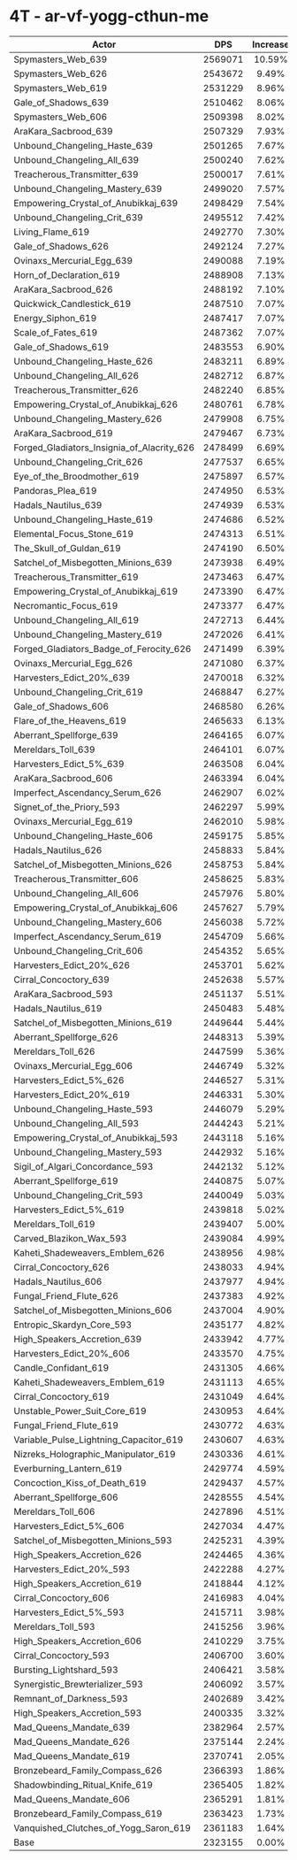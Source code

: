 # 4T - ar-vf-yogg-cthun-me
| Actor | DPS | Increase |
|---|:---:|:---:|
|Spymasters_Web_639|2569071|10.59%|
|Spymasters_Web_626|2543672|9.49%|
|Spymasters_Web_619|2531229|8.96%|
|Gale_of_Shadows_639|2510462|8.06%|
|Spymasters_Web_606|2509398|8.02%|
|AraKara_Sacbrood_639|2507329|7.93%|
|Unbound_Changeling_Haste_639|2501265|7.67%|
|Unbound_Changeling_All_639|2500240|7.62%|
|Treacherous_Transmitter_639|2500017|7.61%|
|Unbound_Changeling_Mastery_639|2499020|7.57%|
|Empowering_Crystal_of_Anubikkaj_639|2498429|7.54%|
|Unbound_Changeling_Crit_639|2495512|7.42%|
|Living_Flame_619|2492770|7.30%|
|Gale_of_Shadows_626|2492124|7.27%|
|Ovinaxs_Mercurial_Egg_639|2490088|7.19%|
|Horn_of_Declaration_619|2488908|7.13%|
|AraKara_Sacbrood_626|2488192|7.10%|
|Quickwick_Candlestick_619|2487510|7.07%|
|Energy_Siphon_619|2487417|7.07%|
|Scale_of_Fates_619|2487362|7.07%|
|Gale_of_Shadows_619|2483553|6.90%|
|Unbound_Changeling_Haste_626|2483211|6.89%|
|Unbound_Changeling_All_626|2482712|6.87%|
|Treacherous_Transmitter_626|2482240|6.85%|
|Empowering_Crystal_of_Anubikkaj_626|2480761|6.78%|
|Unbound_Changeling_Mastery_626|2479908|6.75%|
|AraKara_Sacbrood_619|2479467|6.73%|
|Forged_Gladiators_Insignia_of_Alacrity_626|2478499|6.69%|
|Unbound_Changeling_Crit_626|2477537|6.65%|
|Eye_of_the_Broodmother_619|2475897|6.57%|
|Pandoras_Plea_619|2474950|6.53%|
|Hadals_Nautilus_639|2474939|6.53%|
|Unbound_Changeling_Haste_619|2474686|6.52%|
|Elemental_Focus_Stone_619|2474313|6.51%|
|The_Skull_of_Guldan_619|2474190|6.50%|
|Satchel_of_Misbegotten_Minions_639|2473938|6.49%|
|Treacherous_Transmitter_619|2473463|6.47%|
|Empowering_Crystal_of_Anubikkaj_619|2473390|6.47%|
|Necromantic_Focus_619|2473377|6.47%|
|Unbound_Changeling_All_619|2472713|6.44%|
|Unbound_Changeling_Mastery_619|2472026|6.41%|
|Forged_Gladiators_Badge_of_Ferocity_626|2471499|6.39%|
|Ovinaxs_Mercurial_Egg_626|2471080|6.37%|
|Harvesters_Edict_20%_639|2470018|6.32%|
|Unbound_Changeling_Crit_619|2468847|6.27%|
|Gale_of_Shadows_606|2468580|6.26%|
|Flare_of_the_Heavens_619|2465633|6.13%|
|Aberrant_Spellforge_639|2464165|6.07%|
|Mereldars_Toll_639|2464101|6.07%|
|Harvesters_Edict_5%_639|2463508|6.04%|
|AraKara_Sacbrood_606|2463394|6.04%|
|Imperfect_Ascendancy_Serum_626|2462907|6.02%|
|Signet_of_the_Priory_593|2462297|5.99%|
|Ovinaxs_Mercurial_Egg_619|2462010|5.98%|
|Unbound_Changeling_Haste_606|2459175|5.85%|
|Hadals_Nautilus_626|2458833|5.84%|
|Satchel_of_Misbegotten_Minions_626|2458753|5.84%|
|Treacherous_Transmitter_606|2458625|5.83%|
|Unbound_Changeling_All_606|2457976|5.80%|
|Empowering_Crystal_of_Anubikkaj_606|2457627|5.79%|
|Unbound_Changeling_Mastery_606|2456038|5.72%|
|Imperfect_Ascendancy_Serum_619|2454709|5.66%|
|Unbound_Changeling_Crit_606|2454352|5.65%|
|Harvesters_Edict_20%_626|2453701|5.62%|
|Cirral_Concoctory_639|2452638|5.57%|
|AraKara_Sacbrood_593|2451137|5.51%|
|Hadals_Nautilus_619|2450483|5.48%|
|Satchel_of_Misbegotten_Minions_619|2449644|5.44%|
|Aberrant_Spellforge_626|2448313|5.39%|
|Mereldars_Toll_626|2447599|5.36%|
|Ovinaxs_Mercurial_Egg_606|2446749|5.32%|
|Harvesters_Edict_5%_626|2446527|5.31%|
|Harvesters_Edict_20%_619|2446331|5.30%|
|Unbound_Changeling_Haste_593|2446079|5.29%|
|Unbound_Changeling_All_593|2444243|5.21%|
|Empowering_Crystal_of_Anubikkaj_593|2443118|5.16%|
|Unbound_Changeling_Mastery_593|2442932|5.16%|
|Sigil_of_Algari_Concordance_593|2442132|5.12%|
|Aberrant_Spellforge_619|2440875|5.07%|
|Unbound_Changeling_Crit_593|2440049|5.03%|
|Harvesters_Edict_5%_619|2439818|5.02%|
|Mereldars_Toll_619|2439407|5.00%|
|Carved_Blazikon_Wax_593|2439084|4.99%|
|Kaheti_Shadeweavers_Emblem_626|2438956|4.98%|
|Cirral_Concoctory_626|2438033|4.94%|
|Hadals_Nautilus_606|2437977|4.94%|
|Fungal_Friend_Flute_626|2437383|4.92%|
|Satchel_of_Misbegotten_Minions_606|2437004|4.90%|
|Entropic_Skardyn_Core_593|2435177|4.82%|
|High_Speakers_Accretion_639|2433942|4.77%|
|Harvesters_Edict_20%_606|2433570|4.75%|
|Candle_Confidant_619|2431305|4.66%|
|Kaheti_Shadeweavers_Emblem_619|2431113|4.65%|
|Cirral_Concoctory_619|2431049|4.64%|
|Unstable_Power_Suit_Core_619|2430953|4.64%|
|Fungal_Friend_Flute_619|2430772|4.63%|
|Variable_Pulse_Lightning_Capacitor_619|2430607|4.63%|
|Nizreks_Holographic_Manipulator_619|2430336|4.61%|
|Everburning_Lantern_619|2429774|4.59%|
|Concoction_Kiss_of_Death_619|2429437|4.57%|
|Aberrant_Spellforge_606|2428555|4.54%|
|Mereldars_Toll_606|2427896|4.51%|
|Harvesters_Edict_5%_606|2427034|4.47%|
|Satchel_of_Misbegotten_Minions_593|2425231|4.39%|
|High_Speakers_Accretion_626|2424465|4.36%|
|Harvesters_Edict_20%_593|2422288|4.27%|
|High_Speakers_Accretion_619|2418844|4.12%|
|Cirral_Concoctory_606|2416983|4.04%|
|Harvesters_Edict_5%_593|2415711|3.98%|
|Mereldars_Toll_593|2415256|3.96%|
|High_Speakers_Accretion_606|2410229|3.75%|
|Cirral_Concoctory_593|2406700|3.60%|
|Bursting_Lightshard_593|2406421|3.58%|
|Synergistic_Brewterializer_593|2406092|3.57%|
|Remnant_of_Darkness_593|2402689|3.42%|
|High_Speakers_Accretion_593|2400335|3.32%|
|Mad_Queens_Mandate_639|2382964|2.57%|
|Mad_Queens_Mandate_626|2375144|2.24%|
|Mad_Queens_Mandate_619|2370741|2.05%|
|Bronzebeard_Family_Compass_626|2366393|1.86%|
|Shadowbinding_Ritual_Knife_619|2365405|1.82%|
|Mad_Queens_Mandate_606|2365291|1.81%|
|Bronzebeard_Family_Compass_619|2363423|1.73%|
|Vanquished_Clutches_of_Yogg_Saron_619|2361183|1.64%|
|Base|2323155|0.00%|
